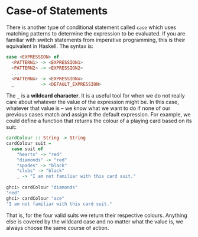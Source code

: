 # Case-of Statements

There is another type of conditional statement called `case` which uses matching patterns to determine the expression to be evaluated. If you are familiar with switch statements from imperative programming, this is their equivalent in Haskell. The syntax is:

```haskell
case <EXPRESSION> of
  <PATTERN1> -> <EXPRESSION1>
  <PATTERN2> -> <EXPRESSION2>
  ...
  <PATTERNx> -> <EXPRESSIONx>
  _          -> <DEFAULT_EXPRESSION>
```

The `_` is a **wildcard character**. It is a useful tool for when we do not really care about whatever the value of the expression might be. In this case, whatever that value is – we know what we want to do if none of our previous cases match and assign it the default expression. For example, we could define a function that returns the colour of a playing card based on its suit:

```haskell
cardColour :: String -> String
cardColour suit =
  case suit of
    "hearts" -> "red"
    "diamonds" -> "red"
    "spades" -> "black"
    "clubs" -> "black"
    _ -> "I am not familiar with this card suit."
    
ghci> cardColour "diamonds"
"red"
ghci> cardColour "ace"
"I am not familiar with this card suit."
```

That is, for the four valid suits we return their respective colours. Anything else is covered by the wildcard case and no matter what the value is, we always choose the same course of action.

